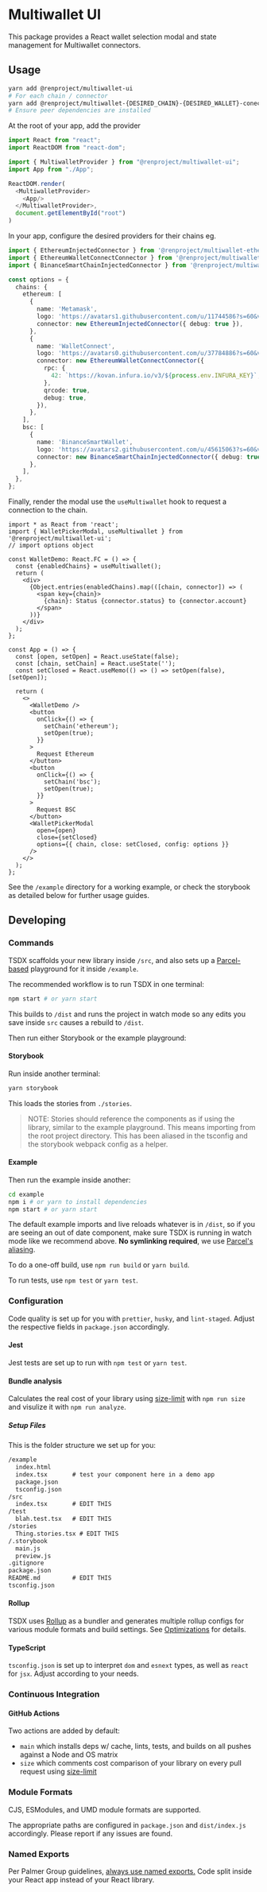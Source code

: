 # Multiwallet UI

This package provides a React wallet selection modal and state management for Multiwallet connectors.

## Usage
```bash
yarn add @renproject/multiwallet-ui
# For each chain / connector
yarn add @renproject/multiwallet-{DESIRED_CHAIN}-{DESIRED_WALLET}-conector
# Ensure peer dependencies are installed
```

At the root of your app, add the provider
```ts
import React from "react";
import ReactDOM from "react-dom";

import { MultiwalletProvider } from "@renproject/multiwallet-ui";
import App from "./App";

ReactDOM.render(
  <MultiwalletProvider>
    <App/>
  </MultiwalletProvider>,
  document.getElementById("root")
)
```

In your app, configure the desired providers for their chains eg.
```ts
import { EthereumInjectedConnector } from '@renproject/multiwallet-ethereum-injected-connector';
import { EthereumWalletConnectConnector } from '@renproject/multiwallet-ethereum-walletconnect-connector';
import { BinanceSmartChainInjectedConnector } from '@renproject/multiwallet-binancesmartchain-injected-connector';

const options = {
  chains: {
    ethereum: [
      {
        name: 'Metamask',
        logo: 'https://avatars1.githubusercontent.com/u/11744586?s=60&v=4',
        connector: new EthereumInjectedConnector({ debug: true }),
      },
      {
        name: 'WalletConnect',
        logo: 'https://avatars0.githubusercontent.com/u/37784886?s=60&v=4',
        connector: new EthereumWalletConnectConnector({
          rpc: {
            42: `https://kovan.infura.io/v3/${process.env.INFURA_KEY}`,
          },
          qrcode: true,
          debug: true,
        }),
      },
    ],
    bsc: [
      {
        name: 'BinanceSmartWallet',
        logo: 'https://avatars2.githubusercontent.com/u/45615063?s=60&v=4',
        connector: new BinanceSmartChainInjectedConnector({ debug: true }),
      },
    ],
  },
};
```

Finally, render the modal use the `useMultiwallet` hook to request a connection to the chain.

```tsx
import * as React from 'react';
import { WalletPickerModal, useMultiwallet } from '@renproject/multiwallet-ui';
// import options object

const WalletDemo: React.FC = () => {
  const {enabledChains} = useMultiwallet();
  return (
    <div>
      {Object.entries(enabledChains).map(([chain, connector]) => (
        <span key={chain}>
          {chain}: Status {connector.status} to {connector.account}
        </span>
      ))}
    </div>
  );
};

const App = () => {
  const [open, setOpen] = React.useState(false);
  const [chain, setChain] = React.useState('');
  const setClosed = React.useMemo(() => () => setOpen(false), [setOpen]);

  return (
    <>
      <WalletDemo />
      <button
        onClick={() => {
          setChain('ethereum');
          setOpen(true);
        }}
      >
        Request Ethereum
      </button>
      <button
        onClick={() => {
          setChain('bsc');
          setOpen(true);
        }}
      >
        Request BSC
      </button>
      <WalletPickerModal
        open={open}
        close={setClosed}
        options={{ chain, close: setClosed, config: options }}
      />
    </>
  );
};
```

See the `/example` directory for a working example, or check the storybook as detailed below for further usage guides.

## Developing
### Commands

TSDX scaffolds your new library inside `/src`, and also sets up a [Parcel-based](https://parceljs.org) playground for it inside `/example`.

The recommended workflow is to run TSDX in one terminal:

```bash
npm start # or yarn start
```

This builds to `/dist` and runs the project in watch mode so any edits you save inside `src` causes a rebuild to `/dist`.

Then run either Storybook or the example playground:

#### Storybook

Run inside another terminal:

```bash
yarn storybook
```

This loads the stories from `./stories`.

> NOTE: Stories should reference the components as if using the library, similar to the example playground. This means importing from the root project directory. This has been aliased in the tsconfig and the storybook webpack config as a helper.

#### Example

Then run the example inside another:

```bash
cd example
npm i # or yarn to install dependencies
npm start # or yarn start
```

The default example imports and live reloads whatever is in `/dist`, so if you are seeing an out of date component, make sure TSDX is running in watch mode like we recommend above. **No symlinking required**, we use [Parcel's aliasing](https://parceljs.org/module_resolution.html#aliases).

To do a one-off build, use `npm run build` or `yarn build`.

To run tests, use `npm test` or `yarn test`.

### Configuration

Code quality is set up for you with `prettier`, `husky`, and `lint-staged`. Adjust the respective fields in `package.json` accordingly.

#### Jest

Jest tests are set up to run with `npm test` or `yarn test`.

#### Bundle analysis

Calculates the real cost of your library using [size-limit](https://github.com/ai/size-limit) with `npm run size` and visulize it with `npm run analyze`.

##### Setup Files

This is the folder structure we set up for you:

```txt
/example
  index.html
  index.tsx       # test your component here in a demo app
  package.json
  tsconfig.json
/src
  index.tsx       # EDIT THIS
/test
  blah.test.tsx   # EDIT THIS
/stories
  Thing.stories.tsx # EDIT THIS
/.storybook
  main.js
  preview.js
.gitignore
package.json
README.md         # EDIT THIS
tsconfig.json
```

#### Rollup

TSDX uses [Rollup](https://rollupjs.org) as a bundler and generates multiple rollup configs for various module formats and build settings. See [Optimizations](#optimizations) for details.

#### TypeScript

`tsconfig.json` is set up to interpret `dom` and `esnext` types, as well as `react` for `jsx`. Adjust according to your needs.

### Continuous Integration

#### GitHub Actions

Two actions are added by default:

- `main` which installs deps w/ cache, lints, tests, and builds on all pushes against a Node and OS matrix
- `size` which comments cost comparison of your library on every pull request using [size-limit](https://github.com/ai/size-limit)

### Module Formats

CJS, ESModules, and UMD module formats are supported.

The appropriate paths are configured in `package.json` and `dist/index.js` accordingly. Please report if any issues are found.

### Named Exports

Per Palmer Group guidelines, [always use named exports.](https://github.com/palmerhq/typescript#exports) Code split inside your React app instead of your React library.

